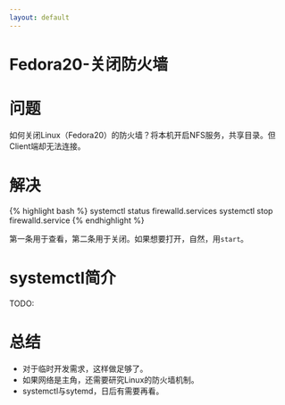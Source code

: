```yaml
---
layout: default
---
```


Fedora20-关闭防火墙
===================

问题
====
如何关闭Linux（Fedora20）的防火墙？将本机开启NFS服务，共享目录。但Client端却无法连接。


解决
====
{% highlight bash %}
systemctl status firewalld.services
systemctl stop firewalld.service
{% endhighlight %}

第一条用于查看，第二条用于关闭。如果想要打开，自然，用`start`。

systemctl简介
============
TODO:
   
   
   
   


总结
====
- 对于临时开发需求，这样做足够了。
- 如果网络是主角，还需要研究Linux的防火墙机制。 
- systemctl与sytemd，日后有需要再看。
